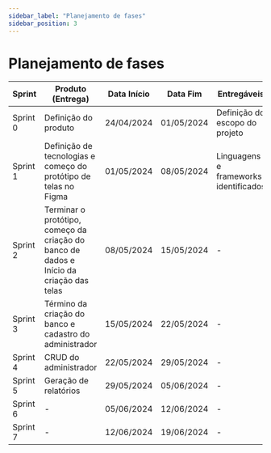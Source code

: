 ```yaml
---
sidebar_label: "Planejamento de fases"
sidebar_position: 3
---
```


# Planejamento de fases

| Sprint | Produto (Entrega) | Data Início | Data Fim  | Entregáveis                                      | Responsáveis | Conclusão |
|--------|--------------------|-------------|-----------|--------------------------------------------------|--------------|-----------|
| Sprint 0 | Definição do produto | 24/04/2024 | 01/05/2024 | Definição do escopo do projeto                  | Todos        | 100%      |
| Sprint 1 | Definição de tecnologias e começo do protótipo de telas no Figma | 01/05/2024 | 08/05/2024 | Linguagens e frameworks identificados            | Todos        | 50%       |
| Sprint 2 | Terminar o protótipo, começo da criação do banco de dados e Início da criação das telas | 08/05/2024 | 15/05/2024 | -                                                | Todos        | 0%        |
| Sprint 3 | Término da criação do banco e cadastro do administrador | 15/05/2024 | 22/05/2024 | -                                                | Todos        | 0%        |
| Sprint 4 | CRUD do administrador | 22/05/2024 | 29/05/2024 | -                                                | Todos        | 0%        |
| Sprint 5 | Geração de relatórios | 29/05/2024 | 05/06/2024 | -                                                | Todos        | 0%        |
| Sprint 6 | -                  | 05/06/2024 | 12/06/2024 | -                                                | Todos        | 0%        |
| Sprint 7 | -                  | 12/06/2024 | 19/06/2024 | -                                                | Todos        | 0%        |
